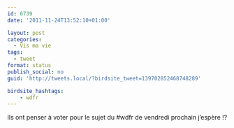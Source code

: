 ```yaml
---
id: 6739
date: '2011-11-24T13:52:10+01:00'

layout: post
categories:
  - Vis ma vie
tags:
  - tweet
format: status
publish_social: no
guid: 'http://tweets.local/?birdsite_tweet=139702852468748289'

birdsite_hashtags:
    - wdfr
---
```


Ils ont penser à voter pour le sujet du #wdfr de vendredi prochain j’espère !?